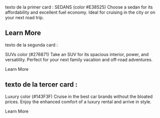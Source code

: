 

texto de la primer card :
SEDANS (color #E38525)
Choose a sedan for its affordability and excellent fuel economy. Ideal for cruising in the city or on your next road trip.

Learn More
---------------------------------------
texto de la segunda card :

SUVs color (#276871)
Take an SUV for its spacious interior, power, and versatility. Perfect for your next family vacation and off-road adventures.

Learn More

texto de la tercer card :
------------------------------------
Luxury color (#143F3F)
Cruise in the best car brands without the bloated prices. Enjoy the enhanced comfort of a luxury rental and arrive in style.

Learn More